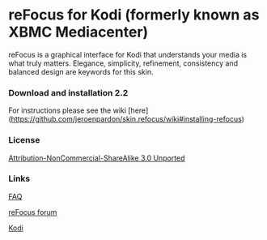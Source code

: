 reFocus for Kodi (formerly known as XBMC Mediacenter)
============

reFocus is a graphical interface for Kodi that understands your media is what truly matters. Elegance, simplicity, refinement, consistency and balanced design are keywords for this skin.

### Download and installation 2.2
For instructions please see the wiki [here] (https://github.com/jeroenpardon/skin.refocus/wiki#installing-refocus)

### License
[Attribution-NonCommercial-ShareAlike 3.0 Unported](http://creativecommons.org/licenses/by-nc-sa/3.0/)

### Links
[FAQ](https://github.com/jeroenpardon/skin.refocus/wiki)

[reFocus forum](http://forum.kodi.tv/forumdisplay.php?fid=72)

[Kodi](http://www.kodi.tv/)
